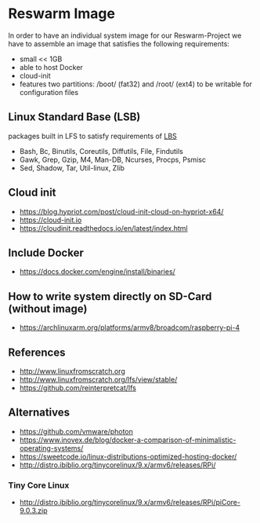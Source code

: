 
# Reswarm Image

In order to have an individual system image for our Reswarm-Project we have to
assemble an image that satisfies the following requirements:

- small << 1GB
- able to host Docker
- cloud-init
- features two partitions: /boot/ (fat32) and /root/ (ext4) to be writable for
  configuration files

## Linux Standard Base (LSB)

packages built in LFS to satisfy requirements of
[LBS](https://refspecs.linuxfoundation.org/lsb.shtml)

- Bash, Bc, Binutils, Coreutils, Diffutils, File, Findutils
- Gawk, Grep, Gzip, M4, Man-DB, Ncurses, Procps, Psmisc
- Sed, Shadow, Tar, Util-linux, Zlib

## Cloud init

- https://blog.hypriot.com/post/cloud-init-cloud-on-hypriot-x64/
- https://cloud-init.io
- https://cloudinit.readthedocs.io/en/latest/index.html

## Include Docker

- https://docs.docker.com/engine/install/binaries/

## How to write system directly on SD-Card (without image)

- https://archlinuxarm.org/platforms/armv8/broadcom/raspberry-pi-4

## References

- http://www.linuxfromscratch.org
- http://www.linuxfromscratch.org/lfs/view/stable/
- https://github.com/reinterpretcat/lfs

## Alternatives

- https://github.com/vmware/photon
- https://www.inovex.de/blog/docker-a-comparison-of-minimalistic-operating-systems/
- https://sweetcode.io/linux-distributions-optimized-hosting-docker/
- http://distro.ibiblio.org/tinycorelinux/9.x/armv6/releases/RPi/

### Tiny Core Linux

- http://distro.ibiblio.org/tinycorelinux/9.x/armv6/releases/RPi/piCore-9.0.3.zip
